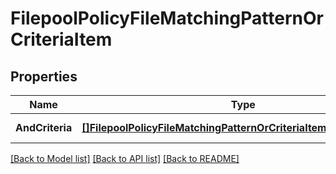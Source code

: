 # FilepoolPolicyFileMatchingPatternOrCriteriaItem

## Properties
Name | Type | Description | Notes
------------ | ------------- | ------------- | -------------
**AndCriteria** | [**[]FilepoolPolicyFileMatchingPatternOrCriteriaItemAndCriteriaItem**](FilepoolPolicyFileMatchingPatternOrCriteriaItemAndCriteriaItem.md) |  | [default to null]

[[Back to Model list]](../README.md#documentation-for-models) [[Back to API list]](../README.md#documentation-for-api-endpoints) [[Back to README]](../README.md)


